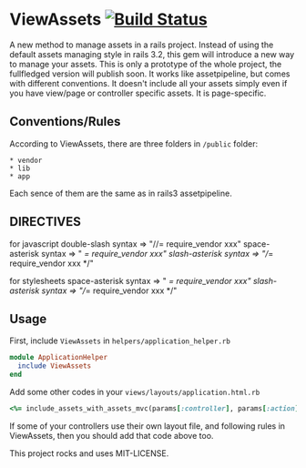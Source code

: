 # ViewAssets [![Build Status](https://travis-ci.org/bom-d-van/view_assets.png?branch=master)](https://travis-ci.org/bom-d-van/view_assets)
A new method to manage assets in a rails project.
Instead of using the default assets managing style in rails 3.2, this gem will introduce a new way to manage your assets.
This is only a prototype of the whole project, the fullfledged version will publish soon.
It works like assetpipeline, but comes with different conventions. It doesn't include all your assets simply even if you have view/page or controller specific assets. It is page-specific.

## Conventions/Rules

According to ViewAssets, there are three folders in `/public` folder:

    * vendor
    * lib
    * app

Each sence of them are the same as in rails3 assetpipeline.

## DIRECTIVES

  for javascript
    double-slash syntax => "//= require_vendor xxx"
    space-asterisk syntax => " *= require_vendor xxx"
    slash-asterisk syntax => "/*= require_vendor xxx */"

  for stylesheets
    space-asterisk syntax => " *= require_vendor xxx"
    slash-asterisk syntax => "/*= require_vendor xxx */"

## Usage

First, include `ViewAssets` in `helpers/application_helper.rb`

```ruby
module ApplicationHelper
  include ViewAssets
end
```

Add some other codes in your `views/layouts/application.html.rb`

```ruby
<%= include_assets_with_assets_mvc(params[:controller], params[:action]) %>
```

If some of your controllers use their own layout file, and following rules in ViewAssets, then you should add that code above too.

This project rocks and uses MIT-LICENSE.